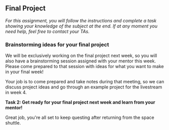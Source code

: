## Final Project

*For this assignment, you will follow the instructions and complete a task showing your knowledge of the subject at the end. If at any moment you need help, feel free to contact your TAs.*

### Brainstorming ideas for your final project

We will be exclusively working on the final project next week, so you will also have a brainstorming session assigned with your mentor this week. Please come prepared to that session with ideas for what you want to make in your final week!

Your job is to come prepared and take notes during that meeting, so we can discuss project ideas and go through an example project for the livestream in week 4.

**Task 2: Get ready for your final project next week and learn from your mentor!**


Great job, you're all set to keep questing after returning from the space shuttle.
